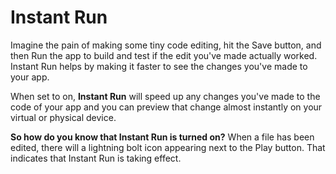 # Instant Run

Imagine the pain of making some tiny code editing, hit the Save button, and then Run the app to build and test if the edit you've made actually worked. Instant Run helps by making it faster to see the changes you've made to your app.

When set to on, **Instant Run** will speed up any changes you've made to the code of your app and you can preview that change almost instantly on your virtual or physical device.

**So how do you know that Instant Run is turned on?** When a file has been edited, there will a lightning bolt icon appearing next to the Play button. That indicates that Instant Run is taking effect.